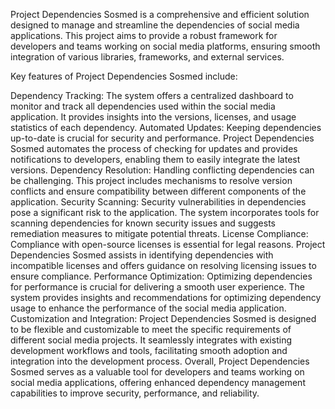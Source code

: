 
Project Dependencies Sosmed is a comprehensive and efficient solution designed to manage and streamline the dependencies of social media applications. This project aims to provide a robust framework for developers and teams working on social media platforms, ensuring smooth integration of various libraries, frameworks, and external services.

Key features of Project Dependencies Sosmed include:

Dependency Tracking: The system offers a centralized dashboard to monitor and track all dependencies used within the social media application. It provides insights into the versions, licenses, and usage statistics of each dependency.
Automated Updates: Keeping dependencies up-to-date is crucial for security and performance. Project Dependencies Sosmed automates the process of checking for updates and provides notifications to developers, enabling them to easily integrate the latest versions.
Dependency Resolution: Handling conflicting dependencies can be challenging. This project includes mechanisms to resolve version conflicts and ensure compatibility between different components of the application.
Security Scanning: Security vulnerabilities in dependencies pose a significant risk to the application. The system incorporates tools for scanning dependencies for known security issues and suggests remediation measures to mitigate potential threats.
License Compliance: Compliance with open-source licenses is essential for legal reasons. Project Dependencies Sosmed assists in identifying dependencies with incompatible licenses and offers guidance on resolving licensing issues to ensure compliance.
Performance Optimization: Optimizing dependencies for performance is crucial for delivering a smooth user experience. The system provides insights and recommendations for optimizing dependency usage to enhance the performance of the social media application.
Customization and Integration: Project Dependencies Sosmed is designed to be flexible and customizable to meet the specific requirements of different social media projects. It seamlessly integrates with existing development workflows and tools, facilitating smooth adoption and integration into the development process.
Overall, Project Dependencies Sosmed serves as a valuable tool for developers and teams working on social media applications, offering enhanced dependency management capabilities to improve security, performance, and reliability.
